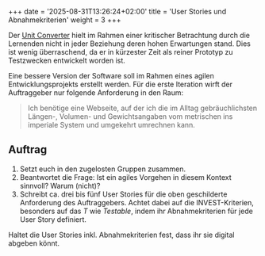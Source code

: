 +++
date = '2025-08-31T13:26:24+02:00'
title = 'User Stories und Abnahmekriterien'
weight = 3
+++

Der [Unit Converter](/unit-converter) hielt im Rahmen einer kritischer Betrachtung durch die Lernenden nicht in jeder Beziehung deren hohen Erwartungen stand. Dies ist wenig überraschend, da er in kürzester Zeit als reiner Prototyp zu Testzwecken entwickelt worden ist.

Eine bessere Version der Software soll im Rahmen eines agilen Entwicklungsprojekts erstellt werden. Für die erste Iteration wirft der Auftraggeber nur folgende Anforderung in den Raum:

> Ich benötige eine Webseite, auf der ich die im Alltag gebräuchlichsten Längen-, Volumen- und Gewichtsangaben vom metrischen ins imperiale System und umgekehrt umrechnen kann.

## Auftrag

1. Setzt euch in den zugelosten Gruppen zusammen.
1. Beantwortet die Frage: Ist ein agiles Vorgehen in diesem Kontext sinnvoll? Warum (nicht)?
1. Schreibt ca. drei bis fünf User Stories für die oben geschilderte Anforderung des Auftraggebers. Achtet dabei auf die INVEST-Kriterien, besonders auf das _T_ wie _Testable_, indem ihr Abnahmekriterien für jede User Story definiert.

Haltet die User Stories inkl. Abnahmekriterien fest, dass ihr sie digital abgeben könnt.